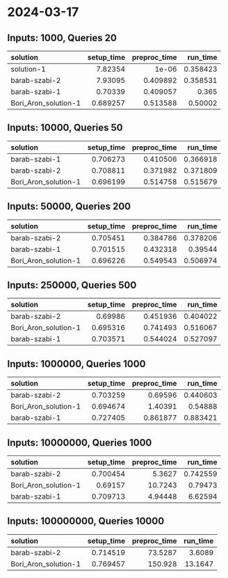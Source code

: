 # 2024-03-17

## Inputs: 1000, Queries 20

| solution             |   setup_time |   preproc_time |   run_time |
|:---------------------|-------------:|---------------:|-----------:|
| solution-1           |     7.82354  |       1e-06    |   0.358423 |
| barab-szabi-2        |     7.93095  |       0.409892 |   0.358531 |
| barab-szabi-1        |     0.70339  |       0.409057 |   0.365    |
| Bori_Aron_solution-1 |     0.689257 |       0.513588 |   0.50002  |

## Inputs: 10000, Queries 50

| solution             |   setup_time |   preproc_time |   run_time |
|:---------------------|-------------:|---------------:|-----------:|
| barab-szabi-1        |     0.706273 |       0.410506 |   0.366918 |
| barab-szabi-2        |     0.708811 |       0.371982 |   0.371809 |
| Bori_Aron_solution-1 |     0.696199 |       0.514758 |   0.515679 |

## Inputs: 50000, Queries 200

| solution             |   setup_time |   preproc_time |   run_time |
|:---------------------|-------------:|---------------:|-----------:|
| barab-szabi-2        |     0.705451 |       0.384786 |   0.378206 |
| barab-szabi-1        |     0.701515 |       0.432318 |   0.39544  |
| Bori_Aron_solution-1 |     0.696226 |       0.549543 |   0.506974 |

## Inputs: 250000, Queries 500

| solution             |   setup_time |   preproc_time |   run_time |
|:---------------------|-------------:|---------------:|-----------:|
| barab-szabi-2        |     0.69986  |       0.451936 |   0.404022 |
| Bori_Aron_solution-1 |     0.695316 |       0.741493 |   0.516067 |
| barab-szabi-1        |     0.703571 |       0.544024 |   0.527097 |

## Inputs: 1000000, Queries 1000

| solution             |   setup_time |   preproc_time |   run_time |
|:---------------------|-------------:|---------------:|-----------:|
| barab-szabi-2        |     0.703259 |       0.69596  |   0.440603 |
| Bori_Aron_solution-1 |     0.694674 |       1.40391  |   0.54888  |
| barab-szabi-1        |     0.727405 |       0.861877 |   0.883421 |

## Inputs: 10000000, Queries 1000

| solution             |   setup_time |   preproc_time |   run_time |
|:---------------------|-------------:|---------------:|-----------:|
| barab-szabi-2        |     0.700454 |        5.3627  |   0.742559 |
| Bori_Aron_solution-1 |     0.69157  |       10.7243  |   0.79473  |
| barab-szabi-1        |     0.709713 |        4.94448 |   6.62594  |

## Inputs: 100000000, Queries 10000

| solution             |   setup_time |   preproc_time |   run_time |
|:---------------------|-------------:|---------------:|-----------:|
| barab-szabi-2        |     0.714519 |        73.5287 |     3.6089 |
| Bori_Aron_solution-1 |     0.769457 |       150.928  |    13.1647 |